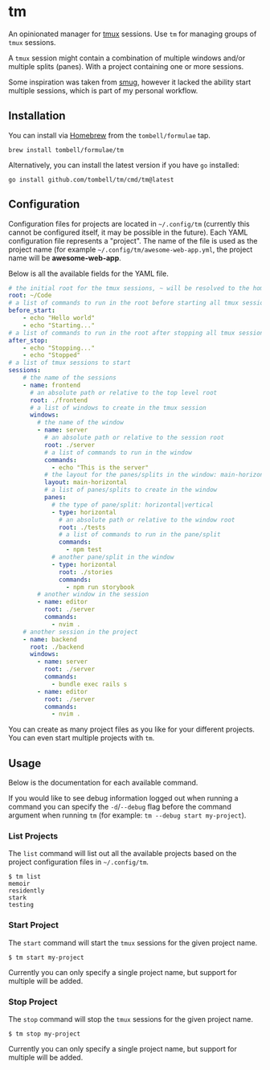 # tm

An opinionated manager for [tmux](https://github.com/tmux/tmux) sessions. Use
`tm` for managing groups of `tmux` sessions.

A `tmux` session might contain a combination of multiple windows and/or multiple
splits (panes). With a project containing one or more sessions.

Some inspiration was taken from [smug](https://github.com/ivaaaan/smug), however
it lacked the ability start multiple sessions, which is part of my personal
workflow.

## Installation

You can install via [Homebrew](https://brew.sh) from the `tombell/formulae` tap.

    brew install tombell/formulae/tm

Alternatively, you can install the latest version if you have `go` installed:

    go install github.com/tombell/tm/cmd/tm@latest

## Configuration

Configuration files for projects are located in `~/.config/tm` (currently this
cannot be configured itself, it may be possible in the future). Each YAML
configuration file represents a "project". The name of the file is used as the
project name (for example `~/.config/tm/awesome-web-app.yml`, the project name
will be **awesome-web-app**.

Below is all the available fields for the YAML file.

```yaml
# the initial root for the tmux sessions, ~ will be resolved to the home directory
root: ~/Code
# a list of commands to run in the root before starting all tmux sessions
before_start:
    - echo "Hello world"
    - echo "Starting..."
# a list of commands to run in the root after stopping all tmux sessions
after_stop:
    - echo "Stopping..."
    - echo "Stopped"
# a list of tmux sessions to start
sessions:
    # the name of the sessions
    - name: frontend
      # an absolute path or relative to the top level root
      root: ./frontend
      # a list of windows to create in the tmux session
      windows:
        # the name of the window
        - name: server
          # an absolute path or relative to the session root
          root: ./server
          # a list of commands to run in the window
          commands:
            - echo "This is the server"
          # the layout for the panes/splits in the window: main-horizontal|main-vertical|even-horizontal|even-vertical|tiled
          layout: main-horizontal
          # a list of panes/splits to create in the window
          panes:
            # the type of pane/split: horizontal|vertical
            - type: horizontal
              # an absolute path or relative to the window root
              root: ./tests
              # a list of commands to run in the pane/split
              commands:
                - npm test
            # another pane/split in the window
            - type: horizontal
              root: ./stories
              commands:
                - npm run storybook
        # another window in the session
        - name: editor
          root: ./server
          commands:
            - nvim .
    # another session in the project
    - name: backend
      root: ./backend
      windows:
        - name: server
          root: ./server
          commands:
            - bundle exec rails s
        - name: editor
          root: ./server
          commands:
            - nvim .
```

You can create as many project files as you like for your different projects.
You can even start multiple projects with `tm`.

## Usage

Below is the documentation for each available command.

If you would like to see debug information logged out when running a command you
can specify the `-d`/`--debug` flag before the command argument when running
`tm` (for example: `tm --debug start my-project`).

### List Projects

The `list` command will list out all the available projects based on the project
configuration files in `~/.config/tm`.

    $ tm list
    memoir
    residently
    stark
    testing

### Start Project

The `start` command will start the `tmux` sessions for the given project name.

    $ tm start my-project

Currently you can only specify a single project name, but support for multiple
will be added.

### Stop Project

The `stop` command will stop the `tmux` sessions for the given project name.

    $ tm stop my-project

Currently you can only specify a single project name, but support for multiple
will be added.

